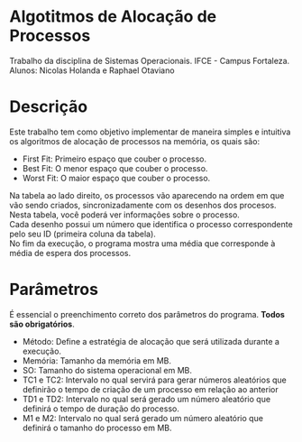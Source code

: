 # Algotitmos de Alocação de Processos
Trabalho da disciplina de Sistemas Operacionais. IFCE - Campus Fortaleza.<br>
Alunos: Nicolas Holanda e Raphael Otaviano
# Descrição
Este trabalho tem como objetivo implementar de maneira simples e intuitiva os algoritmos de alocação de processos na memória, os quais são:
<ul>
<li> First Fit: Primeiro espaço que couber o processo.</li>
<li> Best Fit: O menor espaço que couber o processo.</li>
<li> Worst Fit: O maior espaço que couber o processo.</li>
</ul>
Na tabela ao lado direito, os processos vão aparecendo na ordem em que vão sendo criados, sincronizadamente com os desenhos dos
procesos.
Nesta tabela, você poderá ver informações sobre o processo.<br>
Cada desenho possui um número que identifica o processo correspondente pelo seu ID (primeira coluna da tabela).<br>
No fim da execução, o programa mostra uma média que corresponde à média de espera dos processos.

# Parâmetros
É essencial o preenchimento correto dos parâmetros do programa. <b>Todos são obrigatórios</b>.<br>
* Método: Define a estratégia de alocação que será utilizada durante a execução.
* Memória: Tamanho da memória em MB.
* SO: Tamanho do sistema operacional em MB.
* TC1 e TC2: Intervalo no qual servirá para gerar números aleatórios que definirão o tempo de criação de um processo em relação ao anterior
* TD1 e TD2: Intervalo no qual será gerado um número aleatório que definirá o tempo de duração do processo.
* M1 e M2: Intervalo no qual será gerado um número aleatório que definirá o tamanho do processo em MB.

